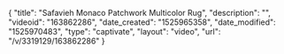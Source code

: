 {
    "title": "Safavieh Monaco Patchwork Multicolor Rug",
    "description": "",
    "videoid": "163862286",
    "date_created": "1525965358",
    "date_modified": "1525970483",
    "type": "captivate",
    "layout": "video",
    "url": "\/v\/3319129\/163862286"
}